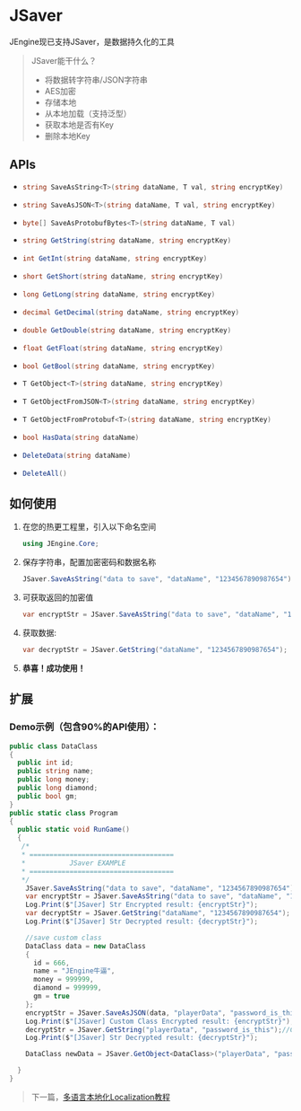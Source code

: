 # JSaver

JEngine现已支持JSaver，是数据持久化的工具

> JSaver能干什么？
>
> - 将数据转字符串/JSON字符串
> - AES加密
> - 存储本地
> - 从本地加载（支持泛型）
> - 获取本地是否有Key
> - 删除本地Key


## APIs

- ```csharp
  string SaveAsString<T>(string dataName, T val, string encryptKey)
  ```

- ```csharp
  string SaveAsJSON<T>(string dataName, T val, string encryptKey)
  ```

- ```csharp
  byte[] SaveAsProtobufBytes<T>(string dataName, T val) 
  ```

- ```csharp
  string GetString(string dataName, string encryptKey)
  ```

- ```csharp
  int GetInt(string dataName, string encryptKey)
  ```

- ```csharp
  short GetShort(string dataName, string encryptKey)
  ```

- ```csharp
  long GetLong(string dataName, string encryptKey)
  ```

- ```csharp
  decimal GetDecimal(string dataName, string encryptKey)
  ```

- ```csharp
  double GetDouble(string dataName, string encryptKey)
  ```

- ```csharp
  float GetFloat(string dataName, string encryptKey)
  ```

- ```csharp
  bool GetBool(string dataName, string encryptKey)
  ```

- ```csharp
  T GetObject<T>(string dataName, string encryptKey)
  ```

- ```csharp
  T GetObjectFromJSON<T>(string dataName, string encryptKey)
  ```

- ```csharp
  T GetObjectFromProtobuf<T>(string dataName, string encryptKey)
  ```

- ```csharp
  bool HasData(string dataName)
  ```

- ```csharp
  DeleteData(string dataName)
  ```

- ```csharp
  DeleteAll()
  ```



## 如何使用

1. 在您的热更工程里，引入以下命名空间

   ```csharp
   using JEngine.Core;
   ```

2. 保存字符串，配置加密密码和数据名称

   ```csharp
   JSaver.SaveAsString("data to save", "dataName", "1234567890987654");//Set a data to local storage
   ```

3. 可获取返回的加密值

   ```csharp
   var encryptStr = JSaver.SaveAsString("data to save", "dataName", "1234567890987654");//set and get the encrypted data string
   ```

4. 获取数据:

   ```csharp
   var decryptStr = JSaver.GetString("dataName", "1234567890987654");
   ```

5. **恭喜！成功使用！**

## 扩展

### Demo示例（包含90%的API使用）：

   ```csharp
   public class DataClass
   {
     public int id;
     public string name;
     public long money;
     public long diamond;
     public bool gm;
   }
   public static class Program
   {
     public static void RunGame()
     {
      /*
      * ====================================
      *           JSaver EXAMPLE
      * ====================================
      */
       JSaver.SaveAsString("data to save", "dataName", "1234567890987654");//Set a data to local storage
       var encryptStr = JSaver.SaveAsString("data to save", "dataName", "1234567890987654");//set and get the encrypted data string
       Log.Print($"[JSaver] Str Encrypted result: {encryptStr}");
       var decryptStr = JSaver.GetString("dataName", "1234567890987654");
       Log.Print($"[JSaver] Str Decrypted result: {decryptStr}");
   
       //save custom class
       DataClass data = new DataClass
       {
         id = 666,
         name = "JEngine牛逼",
         money = 999999,
         diamond = 999999,
         gm = true
       };
       encryptStr = JSaver.SaveAsJSON(data, "playerData", "password_is_this");
       Log.Print($"[JSaver] Custom Class Encrypted result: {encryptStr}");
       decryptStr = JSaver.GetString("playerData", "password_is_this");//Can convert to string
       Log.Print($"[JSaver] Str Decrypted result: {decryptStr}");
   
       DataClass newData = JSaver.GetObject<DataClass>("playerData", "password_is_this");//Can covert to class
   
     }
   }
   ```

> 下一篇，[多语言本地化Localization教程](localization.html)
